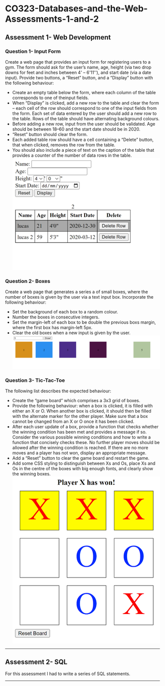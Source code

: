 # CO323-Databases-and-the-Web-Assessments-1-and-2

## Assessment 1- Web Development
### Question 1- Input Form
Create a web page that provides an input form for registering users to a gym. The form should ask for the user’s name, age, height (via two drop downs for feet and inches between 4' – 6'11''), and start date (via a date input). Provide two buttons, a “Reset” button, and a “Display” button with the following behaviour:
- Create an empty table below the form, where each column of the table corresponds to one of theinput fields.
- When “Display” is clicked, add a new row to the table and clear the form – each cell of the row should correspond to one of the input fields from the form. Each set of data entered by the user  should add a new row to the table. Rows of the table should have alternating background colours.
- Before adding a new row, input from the user should be validated. Age should be between 18–60 and the start date should be in 2020.
- “Reset” button should clear the form.
- Each added table row should have a cell containing a “Delete” button, that when clicked, removes the row from the table.
- You should also include a piece of text on the caption of the table that provides a counter of the number of data rows in the table.
![](img/question1.png)
### Question 2- Boxes 
Create a web page that generates a series a of small boxes, where the number of boxes is given by the user via a text input box. Incorporate the following behaviour:
- Set the background of each box to a random colour.
- Number the boxes in consecutive integers.
- Set the margin-left of each box to be double the previous boxs margin, where the first box has margin-left 5px.
- Clear the old boxes when a new input is given by the user.
![](img/question2.png)
### Question 3- Tic-Tac-Toe
The following list describes the expected behaviour:
- Create the “game board” which comprises a 3x3 grid of boxes. 
- Provide the following behaviour: when a box is clicked, it is filled with either an X or O. When another box is clicked, it should then be filled with the alternate marker for the other player. Make sure that a box cannot be changed from an X or O once it has been clicked.
- After each user update of a box, provide a function that checks whether the winning condition has been met and provides a message if so. Consider the various possible winning conditions and how
to write a function that concisely checks these. No further player moves should be allowed after the winning condition is reached.
If there are no more moves and a player has not won, display an appropriate message.
- Add a “Reset” button to clear the game board and restart the game.
- Add some CSS styling to distinguish between Xs and Os, place Xs and Os in the centre of the boxes with big enough fonts, and clearly show the winning boxes.
![](img/question3.png)
---
## Assessment 2- SQL

For this assessment I had to write a series of SQL statements. 

---
